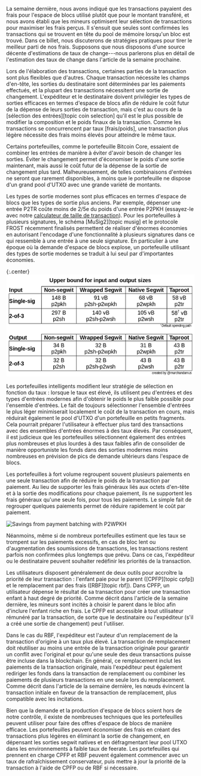 <!--
  300 to 1000 words
  put title in main newsletter
  put links in this file
  for any subheads use h3 (i.e., ###)
  illustrations welcome (max width 800px)
  if uncertain about anything, just do what seems best and harding will edit
-->

La semaine dernière, nous avons indiqué que les transactions payaient des frais pour l'espace de blocs utilisé plutôt que pour le
montant transféré, et nous avons établi que les mineurs optimisent leur sélection de transactions pour maximiser les frais perçus.
Il s'ensuit que seules sont confirmées les transactions qui se trouvent en tête du pool de mémoire lorsqu'un bloc est trouvé.
Dans ce billet, nous discuterons de stratégies pratiques pour tirer le meilleur parti de nos frais. Supposons que nous disposons
d'une source décente d'estimations de taux de change---nous parlerons plus en détail de l'estimation des taux de change dans
l'article de la semaine prochaine.

Lors de l'élaboration des transactions, certaines parties de la transaction sont plus flexibles que d'autres. Chaque transaction
nécessite les champs d'en-tête, les sorties du destinataire sont déterminées par les paiements effectués, et la plupart des
transactions nécessitent une sortie de changement. L'expéditeur et le destinataire doivent privilégier les types de sorties
efficaces en termes d'espace de blocs afin de réduire le coût futur de la dépense de leurs sorties de transaction, mais c'est au
cours de la [sélection des entrées][topic coin selection] qu'il est le plus possible de modifier la composition et le poids finaux
de la transaction. Comme les transactions se concurrencent par taux [frais/poids], une transaction plus légère nécessite des frais
moins élevés pour atteindre le même taux.

Certains portefeuilles, comme le portefeuille Bitcoin Core, essaient de combiner les entrées de manière à éviter d'avoir besoin de
changer les sorties. Éviter le changement permet d'économiser le poids d'une sortie maintenant, mais aussi le coût futur de la
dépense de la sortie de changement plus tard. Malheureusement, de telles combinaisons d'entrées ne seront que rarement disponibles,
à moins que le portefeuille ne dispose d'un grand pool d'UTXO avec une grande variété de montants.

Les types de sortie modernes sont plus efficaces en termes d'espace de blocs que les types de sortie plus anciens. Par exemple,
dépenser une entrée P2TR coûte moins de 2/5e du poids d'une entrée P2PKH (essayez-le avec notre [calculateur de taille de transaction][]). Pour les portefeuilles à plusieurs signatures, le schéma [MuSig2][topic musig] et le protocole FROST récemment finalisés
permettent de réaliser d'énormes économies en autorisant l'encodage d'une fonctionnalité à plusieurs signatures dans ce qui
ressemble à une entrée à une seule signature. En particulier à une époque où la demande d'espace de blocs explose, un portefeuille
utilisant des types de sortie modernes se traduit à lui seul par d'importantes économies.

{:.center}
![Overview of input and output weights](/img/posts/specials/input-output-weights.png)

Les portefeuilles intelligents modifient leur stratégie de sélection en fonction du taux : lorsque le taux est élevé, ils utilisent
peu d'entrées et des types d'entrées modernes afin d'obtenir le poids le plus faible possible pour l'ensemble d'entrées. Le fait de
toujours sélectionner l'ensemble d'entrées le plus léger minimiserait localement le coût de la transaction en cours, mais réduirait
également le pool d'UTXO d'un portefeuille en petits fragments. Cela pourrait préparer l'utilisateur à effectuer plus tard des
transactions avec des ensembles d'entrées énormes à des taux élevés. Par conséquent, il est judicieux que les portefeuilles
sélectionnent également des entrées plus nombreuses et plus lourdes à des taux faibles afin de consolider de manière opportuniste
les fonds dans des sorties modernes moins nombreuses en prévision de pics de demande ultérieurs dans l'espace de blocs.

Les portefeuilles à fort volume regroupent souvent plusieurs paiements en une seule transaction afin de réduire le poids de la
transaction par paiement. Au lieu de supporter les frais généraux liés aux octets d'en-tête et à la sortie des modifications pour
chaque paiement, ils ne supportent les frais généraux qu'une seule fois, pour tous les paiements. Le simple fait de regrouper
quelques paiements permet de réduire rapidement le coût par paiement.

![Savings from payment batching with
P2WPKH](/img/posts/payment-batching/p2wpkh-batching-cases-combined.png)

Néanmoins, même si de nombreux portefeuilles estiment que les taux se trompent sur les paiements excessifs, en cas de bloc lent ou
d'augmentation des soumissions de transactions, les transactions restent parfois non confirmées plus longtemps que prévu. Dans ce
cas, l'expéditeur ou le destinataire peuvent souhaiter redéfinir les priorités de la transaction.

Les utilisateurs disposent généralement de deux outils pour accroître la priorité de leur transaction : l'enfant paie pour le parent
([CPFP][topic cpfp]) et le remplacement par des frais ([RBF][topic rbf]). Dans CPFP, un utilisateur dépense le résultat de sa
transaction pour créer une transaction enfant à haut degré de priorité. Comme décrit dans l'article de la semaine dernière, les
mineurs sont incités à choisir le parent dans le bloc afin d'inclure l'enfant riche en frais. Le CPFP est accessible à tout
utilisateur rémunéré par la transaction, de sorte que le destinataire ou l'expéditeur (s'il a créé une sortie de changement) peut
l'utiliser.

Dans le cas du RBF, l'expéditeur est l'auteur d'un remplacement de la transaction d'origine à un taux plus élevé. La transaction de
remplacement doit réutiliser au moins une entrée de la transaction originale pour garantir un conflit avec l'original et pour qu'une
seule des deux transactions puisse être incluse dans la blockchain. En général, ce remplacement inclut les paiements de la
transaction originale, mais l'expéditeur peut également rediriger les fonds dans la transaction de remplacement ou combiner les
paiements de plusieurs transactions en une seule lors du remplacement. Comme décrit dans l'article de la semaine dernière, les nœuds
évincent la transaction initiale en faveur de la transaction de remplacement, plus compatible avec les incitations.

Bien que la demande et la production d'espace de blocs soient hors de notre contrôle, il existe de nombreuses techniques que les
portefeuilles peuvent utiliser pour faire des offres d'espace de blocs de manière efficace. Les portefeuilles peuvent économiser des
frais en créant des transactions plus légères en éliminant la sortie de changement, en dépensant les sorties segwit natives et en
défragmentant leur pool UTXO dans les environnements à faible taux de feerate. Les portefeuilles qui prennent en charge CPFP et RBF
peuvent également commencer avec un taux de rafraîchissement conservateur, puis mettre à jour la priorité de la transaction à l'aide
de CPFP ou de RBF si nécessaire.

[calculateur de taille de transaction]: /en/tools/calc-size
